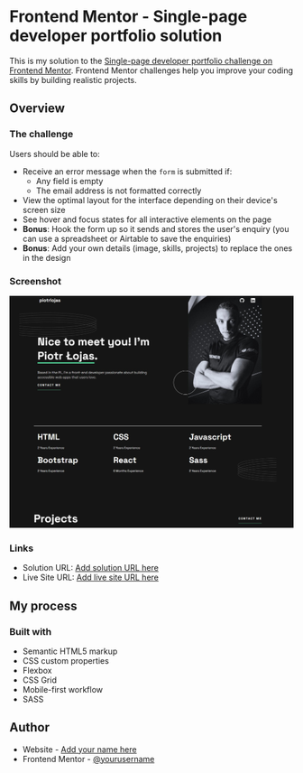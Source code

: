 # Frontend Mentor - Single-page developer portfolio solution

This is my solution to the [Single-page developer portfolio challenge on Frontend Mentor](https://gwynbleidd222.github.io/Main-Single-Page-Portfolio/). Frontend Mentor challenges help you improve your coding skills by building realistic projects. 


## Overview

### The challenge

Users should be  able to:

- Receive an error message when the `form` is submitted if:
  - Any field is empty
  - The email address is not formatted correctly
- View the optimal layout for the interface depending on their device's screen size
- See hover and focus states for all interactive elements on the page
- **Bonus**: Hook the form up so it sends and stores the user's enquiry (you can use a spreadsheet or Airtable to save the enquiries)
- **Bonus**: Add your own details (image, skills, projects) to replace the ones in the design

### Screenshot

![](./images/Screenshot_14.jpg)


### Links

- Solution URL: [Add solution URL here](https://github.com/Gwynbleidd222/Main-Single-Page-Portfolio)
- Live Site URL: [Add live site URL here](https://gwynbleidd222.github.io/Main-Single-Page-Portfolio/)

## My process

### Built with

- Semantic HTML5 markup
- CSS custom properties
- Flexbox
- CSS Grid
- Mobile-first workflow
- SASS


## Author

- Website - [Add your name here](https://github.com/Gwynbleidd222/Main-Single-Page-Portfolio)
- Frontend Mentor - [@yourusername](https://www.frontendmentor.io/profile/Gwynbleidd222)



